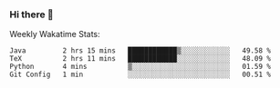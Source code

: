 ### Hi there 👋

Weekly Wakatime Stats:
<!--START_SECTION:waka-->
```text
Java         2 hrs 15 mins   ████████████▒░░░░░░░░░░░░   49.58 % 
TeX          2 hrs 11 mins   ████████████░░░░░░░░░░░░░   48.09 % 
Python       4 mins          ▒░░░░░░░░░░░░░░░░░░░░░░░░   01.59 % 
Git Config   1 min           ░░░░░░░░░░░░░░░░░░░░░░░░░   00.51 % 
```
<!--END_SECTION:waka-->

<!-- ### Connect with me: -->
<!-- [<img align="left" alt="ericxiaseattle | LinkedIn" width="22px" src="https://cdn.jsdelivr.net/npm/simple-icons@v3/icons/linkedin.svg" />][linkedin] -->
